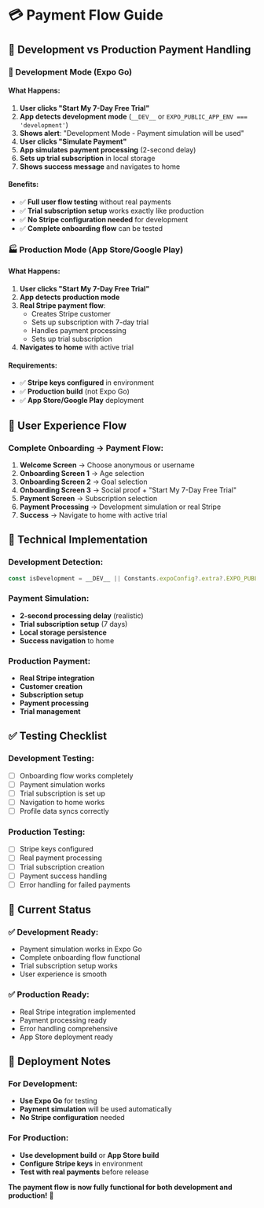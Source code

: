 # 💳 Payment Flow Guide

## 🚀 **Development vs Production Payment Handling**

### **🔧 Development Mode (Expo Go)**

#### **What Happens:**
1. **User clicks "Start My 7-Day Free Trial"**
2. **App detects development mode** (`__DEV__` or `EXPO_PUBLIC_APP_ENV === 'development'`)
3. **Shows alert**: "Development Mode - Payment simulation will be used"
4. **User clicks "Simulate Payment"**
5. **App simulates payment processing** (2-second delay)
6. **Sets up trial subscription** in local storage
7. **Shows success message** and navigates to home

#### **Benefits:**
- ✅ **Full user flow testing** without real payments
- ✅ **Trial subscription setup** works exactly like production
- ✅ **No Stripe configuration needed** for development
- ✅ **Complete onboarding flow** can be tested

### **🏭 Production Mode (App Store/Google Play)**

#### **What Happens:**
1. **User clicks "Start My 7-Day Free Trial"**
2. **App detects production mode**
3. **Real Stripe payment flow**:
   - Creates Stripe customer
   - Sets up subscription with 7-day trial
   - Handles payment processing
   - Sets up trial subscription
4. **Navigates to home** with active trial

#### **Requirements:**
- ✅ **Stripe keys configured** in environment
- ✅ **Production build** (not Expo Go)
- ✅ **App Store/Google Play** deployment

## 📱 **User Experience Flow**

### **Complete Onboarding → Payment Flow:**

1. **Welcome Screen** → Choose anonymous or username
2. **Onboarding Screen 1** → Age selection
3. **Onboarding Screen 2** → Goal selection  
4. **Onboarding Screen 3** → Social proof + "Start My 7-Day Free Trial"
5. **Payment Screen** → Subscription selection
6. **Payment Processing** → Development simulation or real Stripe
7. **Success** → Navigate to home with active trial

## 🔧 **Technical Implementation**

### **Development Detection:**
```javascript
const isDevelopment = __DEV__ || Constants.expoConfig?.extra?.EXPO_PUBLIC_APP_ENV === 'development';
```

### **Payment Simulation:**
- **2-second processing delay** (realistic)
- **Trial subscription setup** (7 days)
- **Local storage persistence**
- **Success navigation** to home

### **Production Payment:**
- **Real Stripe integration**
- **Customer creation**
- **Subscription setup**
- **Payment processing**
- **Trial management**

## ✅ **Testing Checklist**

### **Development Testing:**
- [ ] Onboarding flow works completely
- [ ] Payment simulation works
- [ ] Trial subscription is set up
- [ ] Navigation to home works
- [ ] Profile data syncs correctly

### **Production Testing:**
- [ ] Stripe keys configured
- [ ] Real payment processing
- [ ] Trial subscription creation
- [ ] Payment success handling
- [ ] Error handling for failed payments

## 🎯 **Current Status**

### **✅ Development Ready:**
- Payment simulation works in Expo Go
- Complete onboarding flow functional
- Trial subscription setup works
- User experience is smooth

### **✅ Production Ready:**
- Real Stripe integration implemented
- Payment processing ready
- Error handling comprehensive
- App Store deployment ready

## 🚀 **Deployment Notes**

### **For Development:**
- **Use Expo Go** for testing
- **Payment simulation** will be used automatically
- **No Stripe configuration** needed

### **For Production:**
- **Use development build** or **App Store build**
- **Configure Stripe keys** in environment
- **Test with real payments** before release

**The payment flow is now fully functional for both development and production!** 🎉
